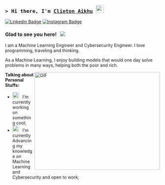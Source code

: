 ### <samp>&gt; Hi there, I'm <a href="https://sites.google.com/view/clinton-aikhu/home" target="_blank">Clinton Aikhu</a> <img src="https://media.giphy.com/media/hvRJCLFzcasrR4ia7z/giphy.gif" width="25"> </samp>

[![Linkedin Badge](https://img.shields.io/badge/-LinkedIn-0e76a8?style=flat-square&logo=Linkedin&logoColor=white)](https://www.linkedin.com/in/clinton-aikhu-9b6328244/)
[![Instagram Badge](https://img.shields.io/badge/-Instagram-e4405f?style=flat-square&logo=Instagram&logoColor=white)](https://instagram.com/clintonaikhu/)


### Glad to see you here! &nbsp; ![](https://visitor-badge.glitch.me/badge?page_id=Gapur.Gapur)

I am a Machine Learning Engineer and Cybersecurity Engineer. I love programming, traveling and thinking.

As a Machine Learning, I enjoy building models that would one day solve problems in many ways, helping both the poor and rich.

<img align="right" alt="GIF" src="https://github.com/Gapur/Gapur/blob/main/assets/coding.gif?raw=true" width="408" height="318" />
  

**Talking about Personal Stuffs:**

- <img src="https://github.com/Gapur/Gapur/blob/main/assets/developer.gif?raw=true" width="21" />&nbsp;&nbsp; I’m currently working on something cool;
- <img src="https://github.com/Gapur/Gapur/blob/main/assets/lightning.gif?raw=true" width="21" />&nbsp;&nbsp; I’m currently Advancing my knowledge on Machine Learning and Cybersecurity and open to work;

</br>



